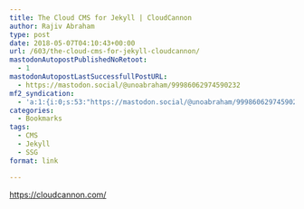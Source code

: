 ```yaml
---
title: The Cloud CMS for Jekyll | CloudCannon
author: Rajiv Abraham
type: post
date: 2018-05-07T04:10:43+00:00
url: /603/the-cloud-cms-for-jekyll-cloudcannon/
mastodonAutopostPublishedNoRetoot:
  - 1
mastodonAutopostLastSuccessfullPostURL:
  - https://mastodon.social/@unoabraham/99986062974590232
mf2_syndication:
  - 'a:1:{i:0;s:53:"https://mastodon.social/@unoabraham/99986062974590232";}'
categories:
  - Bookmarks
tags:
  - CMS
  - Jekyll
  - SSG
format: link

---
```

<https://cloudcannon.com/>